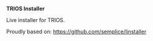 <b>TRIOS Installer</b>

Live installer for TRIOS.

Proudly based on: https://github.com/semplice/linstaller

